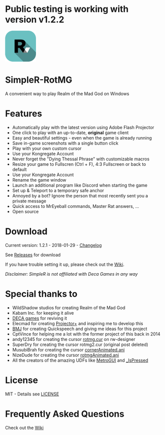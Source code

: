 # Public testing is working with version v1.2.2


<img src="data/Icons/SimpleR.png" width="100">

# SimpleR-RotMG
A convenient way to play Realm of the Mad God on Windows



# Features
- Automatically play with the latest version using Adobe Flash Projector
- One click to play with an up-to-date, **original** game client
- Easy and beautiful settings - even when the game is already running
- Save in-game screenshots with a single button click
- Play with your own custom cursor
- Use your Kongregate Account
- Never forget the "Dying Thessal Phrase" with customizable macros
- Resize your game to Fullscren (Ctrl + F), 4:3 Fullscreen or back to default
- Use your Kongregate Account
- Rename the game window
- Launch an additional program like Discord when starting the game
- Set up & Teleport to a temporary safe anchor
- Annoyed by a bot? Ignore the person that most recently sent you a private message
- Quick access to MrEyeball commands, Master Rat answers, ...
- Open source


# Download
Current version: 1.2.1 - 2018-01-29 - [Changelog](./CHANGELOG.md)

See [Releases](../../releases/latest) for download

If you have trouble setting it up, please check out the [Wiki](../../wiki).

*Disclaimer: SimpleR is not affiliated with Deca Games in any way*

# Special thanks to
- WildShadow studios for creating Realm of the Mad God
- Kabam Inc. for keeping it alive
- [DECA games](http://decagames.com) for reviving it
- Elecmad for creating [Projector+](http://web.archive.org/web/20120326163330/http://forums.wildshadow.com/node/64729) and inspiring me to develop this
- [BMJ](https://www.realmeye.com/player/bmj) for creating Quickspeech and giving me ideas for this project
- CptVince for helping me a lot with the former project of this back in 2014
- andy12345 for creating the cursor [rotmg.cur](http://www.rw-designer.com/cursor-detail/27070) on rw-designer
- SuperDry for creating the cursor rotmg2.cur (original post deleted)
- MusubiBrah for creating the cursor [cornerAnimated.ani](http://www.rw-designer.com/cursor-detail/64173)
- NizeDude for creating the cursor [rotmgAnimated.ani](http://www.rw-designer.com/cursor-detail/91551)
- All the creators of the amazing UDFs like [MetroGUI](https://www.autoitscript.com/forum/topic/161184-metrogui-udf-v51-windows-10-style-buttons-toggles-radios-menu-etc/) and [_IsPressed](https://www.autoitscript.com/forum/topic/86296-ispressed_udf-v23-advanced-keypress/)

# License
MIT - Details see [LICENSE](/LICENSE)

# Frequently Asked Questions
Check out the [Wiki](../../wiki)

